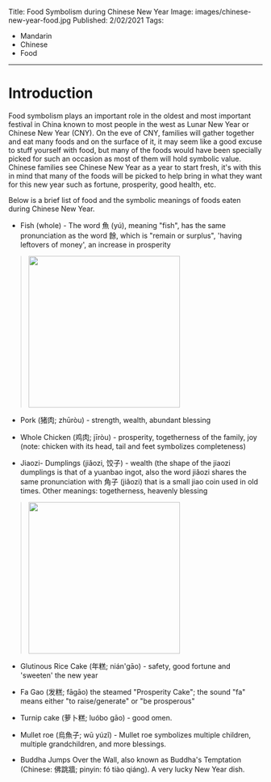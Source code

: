 Title: Food Symbolism during Chinese New Year
Image: images/chinese-new-year-food.jpg
Published: 2/02/2021
Tags: 
- Mandarin
- Chinese
- Food
---
# Introduction

Food symbolism plays an important role in the oldest and most important festival in China known to most people in the west as Lunar New Year or Chinese New Year (CNY). On the eve of CNY, families will gather together and eat many foods and on the surface of it, it may seem like a good excuse to stuff yourself with food, but many of the foods would have been specially picked for such an occasion as most of them will hold symbolic value. Chinese families see Chinese New Year as a year to start fresh, it's with this in mind that many of the foods will be picked to help bring in what they want for this new year such as fortune, prosperity, good health, etc. 

Below is a brief list of food and the symbolic meanings of foods eaten during Chinese New Year.

- Fish (whole) - The word 魚 (yú), meaning "fish", has the same pronunciation as the word 餘, which is "remain or surplus", 'having leftovers of money', an increase in prosperity

> <img src="/posts/images/fish.jpg" height="300">

- Pork (猪肉; zhūròu) - strength, wealth, abundant blessing

- Whole Chicken (鸡肉; jīròu) - prosperity, togetherness of the family, joy (note: chicken with its head, tail and feet symbolizes completeness)

- Jiaozi- Dumplings (jiǎozi, 饺子) - wealth (the shape of the jiaozi dumplings is that of a yuanbao ingot, also the word jiǎozi shares the same pronunciation with 角子 (jiǎozi) that is a small jiao coin used in old times. Other meanings: togetherness, heavenly blessing

> <img src="/posts/images/dumplings-being-made.jpg" height="300">

- Glutinous Rice Cake (年糕; nián'gāo) - safety, good fortune and 'sweeten' the new year

- Fa Gao (发糕; fāgāo) the steamed "Prosperity Cake"; the sound "fa" means either "to raise/generate" or "be prosperous"

- Turnip cake (萝卜糕; luóbo gāo) - good omen.

- Mullet roe (烏魚子; wū yúzǐ) - Mullet roe symbolizes multiple children, multiple grandchildren, and more blessings.

- Buddha Jumps Over the Wall, also known as Buddha's Temptation (Chinese: 佛跳牆; pinyin: fó tiào qiáng). A very lucky New Year dish.
